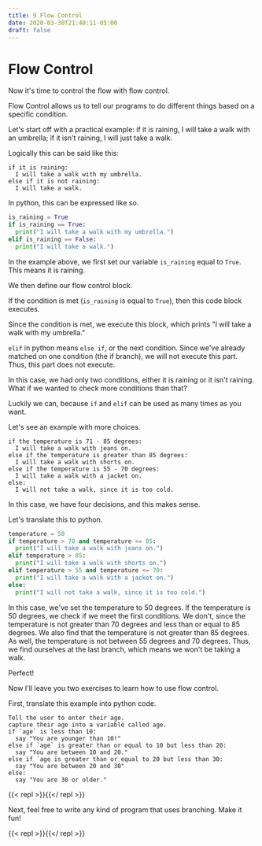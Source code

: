 ```yaml
---
title: 9 Flow Control
date: 2020-03-30T21:40:11-05:00
draft: false 
---
```


# Flow Control

Now it's time to control the flow with flow control.

Flow Control allows us to tell our programs to do different things based on a specific condition.

Let's start off with a practical example: if it is raining, I will take a walk with an umbrella; if it isn't raining, I will just take a walk.

Logically this can be said like this:

```
if it is raining:
  I will take a walk with my umbrella.
else if it is not raining:
  I will take a walk. 
```

In python, this can be expressed like so.

```python
is_raining = True
if is_raining == True:
  print("I will take a walk with my umbrella.")
elif is_raining == False:
  print("I will take a walk.")
```

In the example above, we first set our variable `is_raining` equal to `True`. This means it is raining.

We then define our flow control block.

If the condition is met (`is_raining` is equal to `True`), then this code block executes.

Since the condition is met, we execute this block, which prints "I will take a walk with my umbrella."

`elif` in python means `else if`, or the next condition. Since we've already matched on one condition (the if branch), we will not execute this part. Thus, this part does not execute. 

In this case, we had only two conditions, either it is raining or it isn't raining. What if we wanted to check more conditions than that? 

Luckily we can, because `if` and `elif` can be used as many times as you want.

Let's see an example with more choices.

```
if the temperature is 71 - 85 degrees:
  I will take a walk with jeans on.
else if the temperature is greater than 85 degrees:
  I will take a walk with shorts on.
else if the temperature is 55 - 70 degrees:
  I will take a walk with a jacket on. 
else:
  I will not take a walk, since it is too cold.    
```

In this case, we have four decisions, and this makes sense.

Let's translate this to python.

```python
temperature = 50
if temperature > 70 and temperature <= 85:
  print("I will take a walk with jeans on.")
elif temperature > 85:
  print("I will take a walk with shorts on.")
elif temperature > 55 and temperature <= 70:
  print("I will take a walk with a jacket on.")
else:
  print("I will not take a walk, since it is too cold.")
```

In this case, we've set the temperature to 50 degrees. If the temperature is 50 degrees, we check if we meet the first conditions. We don't, since the temperature is not greater than 70 degrees and less than or equal to 85 degrees.
We also find that the temperature is not greater than 85 degrees. As well, the temperature is not between 55 degrees and 70 degrees. Thus, we find ourselves at the last branch, which means we won't be taking a walk.

Perfect!

Now I'll leave you two exercises to learn how to use flow control.

First, translate this example into python code.

```
Tell the user to enter their age.
capture their age into a variable called age.
if `age` is less than 10:
  say "You are younger than 10!"
else if `age` is greater than or equal to 10 but less than 20:
  say "You are between 10 and 20."
else if `age is greater than or equal to 20 but less than 30:
  say "You are between 20 and 30"
else:
  say "You are 30 or older."
```

{{< repl >}}{{</ repl >}}


Next, feel free to write any kind of program that uses branching.
Make it fun!

{{< repl >}}{{</ repl >}}
